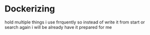 # Dockerizing
hold multiple things i use frrquently so instead of write it from start or search again i will be already have it prepared for me 
